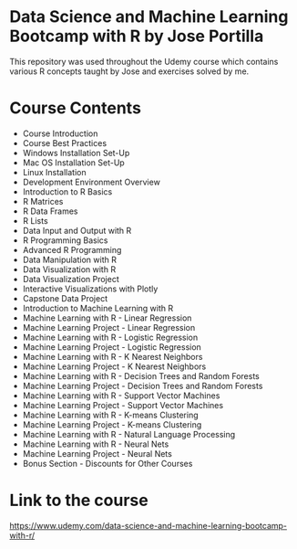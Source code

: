 # Data Science and Machine Learning Bootcamp with R by Jose Portilla
This repository was used throughout the Udemy course which contains various R concepts taught by Jose and exercises solved by me.

# Course Contents
- Course Introduction
- Course Best Practices
- Windows Installation Set-Up
- Mac OS Installation Set-Up
- Linux Installation
- Development Environment Overview
- Introduction to R Basics
- R Matrices
- R Data Frames
- R Lists
- Data Input and Output with R
- R Programming Basics
- Advanced R Programming
- Data Manipulation with R
- Data Visualization with R
- Data Visualization Project
- Interactive Visualizations with Plotly
- Capstone Data Project
- Introduction to Machine Learning with R
- Machine Learning with R - Linear Regression
- Machine Learning Project - Linear Regression
- Machine Learning with R - Logistic Regression
- Machine Learning Project - Logistic Regression
- Machine Learning with R - K Nearest Neighbors
- Machine Learning Project - K Nearest Neighbors
- Machine Learning with R - Decision Trees and Random Forests
- Machine Learning Project - Decision Trees and Random Forests
- Machine Learning with R - Support Vector Machines
- Machine Learning Project - Support Vector Machines
- Machine Learning with R - K-means Clustering
- Machine Learning Project - K-means Clustering
- Machine Learning with R - Natural Language Processing
- Machine Learning with R - Neural Nets
- Machine Learning Project - Neural Nets
- Bonus Section - Discounts for Other Courses

# Link to the course
https://www.udemy.com/data-science-and-machine-learning-bootcamp-with-r/

